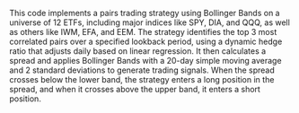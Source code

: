 
This code implements a pairs trading strategy using Bollinger Bands on a universe of 12 ETFs, including major indices like SPY, DIA, and QQQ, as well as others like IWM, EFA, and EEM. The strategy identifies the top 3 most correlated pairs over a specified lookback period, using a dynamic hedge ratio that adjusts daily based on linear regression. It then calculates a spread and applies Bollinger Bands with a 20-day simple moving average and 2 standard deviations to generate trading signals. When the spread crosses below the lower band, the strategy enters a long position in the spread, and when it crosses above the upper band, it enters a short position.
